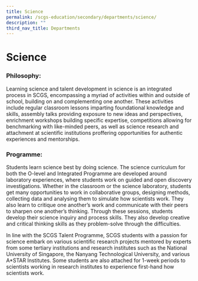```yaml
---
title: Science
permalink: /scgs-education/secondary/departments/science/
description: ""
third_nav_title: Departments
---
```

# **Science**

### Philosophy:

Learning science and talent development in science is an integrated process in SCGS, encompassing a myriad of activities within and outside of school, building on and complementing one another. These activities include regular classroom lessons imparting foundational knowledge and skills, assembly talks providing exposure to new ideas and perspectives, enrichment workshops building specific expertise, competitions allowing for benchmarking with like-minded peers, as well as science research and attachment at scientific institutions proffering opportunities for authentic experiences and mentorships.

### Programme:

Students learn science best by doing science. The science curriculum for both the O-level and Integrated Programme are developed around laboratory experiences, where students work on guided and open discovery investigations. Whether in the classroom or the science laboratory, students get many opportunities to work in collaborative groups, designing methods, collecting data and analysing them to simulate how scientists work. They also learn to critique one another’s work and communicate with their peers to sharpen one another’s thinking. Through these sessions, students develop their science inquiry and process skills. They also develop creative and critical thinking skills as they problem-solve through the difficulties.

In line with the SCGS Talent Programme, SCGS students with a passion for science embark on various scientific research projects mentored by experts from some tertiary institutions and research institutes such as the National University of Singapore, the Nanyang Technological University, and various A\*STAR Institutes. Some students are also attached for 1-week periods to scientists working in research institutes to experience first-hand how scientists work.